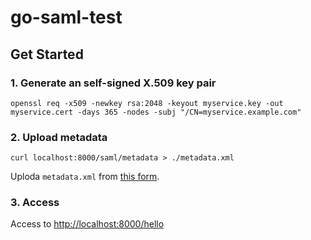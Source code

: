 # go-saml-test

## Get Started
### 1. Generate an self-signed X.509 key pair
```
openssl req -x509 -newkey rsa:2048 -keyout myservice.key -out myservice.cert -days 365 -nodes -subj "/CN=myservice.example.com"
```

### 2. Upload metadata
```
curl localhost:8000/saml/metadata > ./metadata.xml
```
Uploda `metadata.xml` from [this form](https://samltest.id/upload.php).

### 3. Access
Access to [http://localhost:8000/hello](http://localhost:8000/hello)
